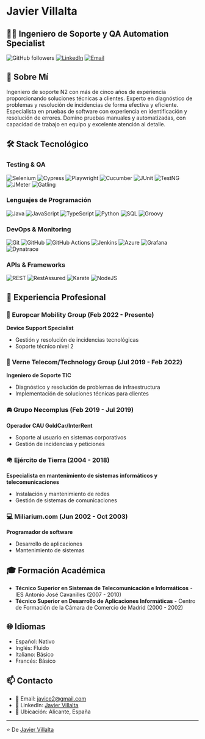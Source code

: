 # Javier Villalta
## 👨‍💻 Ingeniero de Soporte y QA Automation Specialist

![GitHub followers](https://img.shields.io/github/followers/javiervillalta?style=social)
[![LinkedIn](https://img.shields.io/badge/LinkedIn-javier--villalta-blue)](https://www.linkedin.com/in/javier-villalta-8ba187198/)
[![Email](https://img.shields.io/badge/Email-javice2%40gmail.com-red)](mailto:javice2@gmail.com)

## 🚀 Sobre Mí

Ingeniero de soporte N2 con más de cinco años de experiencia proporcionando soluciones técnicas a clientes. Experto en diagnóstico de problemas y resolución de incidencias de forma efectiva y eficiente. Especialista en pruebas de software con experiencia en identificación y resolución de errores. Domino pruebas manuales y automatizadas, con capacidad de trabajo en equipo y excelente atención al detalle.

## 🛠️ Stack Tecnológico

### Testing & QA
![Selenium](https://img.shields.io/badge/-Selenium-43B02A?style=flat-square&logo=selenium&logoColor=white)
![Cypress](https://img.shields.io/badge/-Cypress-17202C?style=flat-square&logo=cypress&logoColor=white)
![Playwright](https://img.shields.io/badge/-Playwright-2EAD33?style=flat-square&logo=playwright&logoColor=white)
![Cucumber](https://img.shields.io/badge/-Cucumber-23D96C?style=flat-square&logo=cucumber&logoColor=white)
![JUnit](https://img.shields.io/badge/-JUnit-25A162?style=flat-square&logo=junit5&logoColor=white)
![TestNG](https://img.shields.io/badge/-TestNG-0099E5?style=flat-square&logo=testng&logoColor=white)
![JMeter](https://img.shields.io/badge/-JMeter-D22128?style=flat-square&logo=apache-jmeter&logoColor=white)
![Gatling](https://img.shields.io/badge/-Gatling-FF9E2A?style=flat-square&logo=gatling&logoColor=white)

### Lenguajes de Programación
![Java](https://img.shields.io/badge/-Java-007396?style=flat-square&logo=java&logoColor=white)
![JavaScript](https://img.shields.io/badge/-JavaScript-F7DF1E?style=flat-square&logo=javascript&logoColor=black)
![TypeScript](https://img.shields.io/badge/-TypeScript-3178C6?style=flat-square&logo=typescript&logoColor=white)
![Python](https://img.shields.io/badge/-Python-3776AB?style=flat-square&logo=python&logoColor=white)
![SQL](https://img.shields.io/badge/-SQL-4479A1?style=flat-square&logo=mysql&logoColor=white)
![Groovy](https://img.shields.io/badge/-Groovy-4298B8?style=flat-square&logo=apache-groovy&logoColor=white)

### DevOps & Monitoring
![Git](https://img.shields.io/badge/-Git-F05032?style=flat-square&logo=git&logoColor=white)
![GitHub](https://img.shields.io/badge/-GitHub-181717?style=flat-square&logo=github&logoColor=white)
![GitHub Actions](https://img.shields.io/badge/-GitHub_Actions-2088FF?style=flat-square&logo=github-actions&logoColor=white)
![Jenkins](https://img.shields.io/badge/-Jenkins-D24939?style=flat-square&logo=jenkins&logoColor=white)
![Azure](https://img.shields.io/badge/-Azure-0078D4?style=flat-square&logo=microsoft-azure&logoColor=white)
![Grafana](https://img.shields.io/badge/-Grafana-F46800?style=flat-square&logo=grafana&logoColor=white)
![Dynatrace](https://img.shields.io/badge/-Dynatrace-1496FF?style=flat-square&logo=dynatrace&logoColor=white)

### APIs & Frameworks
![REST](https://img.shields.io/badge/-REST-FF6C37?style=flat-square&logo=postman&logoColor=white)
![RestAssured](https://img.shields.io/badge/-RestAssured-4B9E4B?style=flat-square&logo=restassured&logoColor=white)
![Karate](https://img.shields.io/badge/-Karate-FDB60D?style=flat-square&logo=karate&logoColor=white)
![NodeJS](https://img.shields.io/badge/-NodeJS-339933?style=flat-square&logo=node.js&logoColor=white)

## 💼 Experiencia Profesional

### 🚗 Europcar Mobility Group (Feb 2022 - Presente)
**Device Support Specialist**
- Gestión y resolución de incidencias tecnológicas
- Soporte técnico nivel 2

### 📡 Verne Telecom/Technology Group (Jul 2019 - Feb 2022)
**Ingeniero de Soporte TIC**
- Diagnóstico y resolución de problemas de infraestructura
- Implementación de soluciones técnicas para clientes

### 🚘 Grupo Necomplus (Feb 2019 - Jul 2019)
**Operador CAU GoldCar/InterRent**
- Soporte al usuario en sistemas corporativos
- Gestión de incidencias y peticiones

### 🪖 Ejército de Tierra (2004 - 2018)
**Especialista en mantenimiento de sistemas informáticos y telecomunicaciones**
- Instalación y mantenimiento de redes
- Gestión de sistemas de comunicaciones

### 💻 Miliarium.com (Jun 2002 - Oct 2003)
**Programador de software**
- Desarrollo de aplicaciones
- Mantenimiento de sistemas

## 🎓 Formación Académica

- **Técnico Superior en Sistemas de Telecomunicación e Informáticos** - IES Antonio José Cavanilles (2007 - 2010)
- **Técnico Superior en Desarrollo de Aplicaciones Informáticas** - Centro de Formación de la Cámara de Comercio de Madrid (2000 - 2002)

## 🌐 Idiomas

- Español: Nativo
- Inglés: Fluido
- Italiano: Básico
- Francés: Básico

  
## 📫 Contacto

- 📧 Email: [javice2@gmail.com](mailto:javice2@gmail.com)
- 🔗 LinkedIn: [Javier Villalta](https://www.linkedin.com/in/javier-villalta-8ba187198/)
- 📍 Ubicación: Alicante, España

---
⭐️ De [Javier Villalta](https://github.com/javice)
